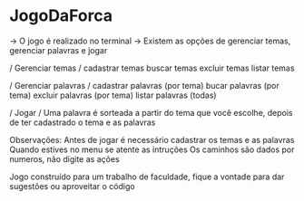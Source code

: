 # JogoDaForca

-> O jogo é realizado no terminal
-> Existem as opções de gerenciar temas, gerenciar palavras e jogar

/ Gerenciar temas /
cadastrar temas
buscar temas
excluir temas
listar temas

/ Gerenciar palavras /
cadastrar palavras (por tema)
bucar palavras (por tema)
excluir palavras (por tema)
listar palavras (todas)

/ Jogar /
Uma palavra é sorteada a partir do tema que você escolhe, depois de ter cadastrado o tema e as palavras 

Observações: 
Antes de jogar é necessário cadastrar os temas e as palavras
Quando estives no menu se atente as intruções
Os caminhos são dados por numeros, não digite as ações

Jogo construído para um trabalho de faculdade, fique a vontade para dar sugestões ou aproveitar o código
